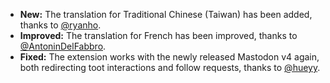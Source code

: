 * **New:** The translation for Traditional Chinese (Taiwan) has been added, thanks to [@ryanho](https://github.com/ryanho).
* **Improved:** The translation for French has been improved, thanks to [@AntoninDelFabbro](https://github.com/AntoninDelFabbro).
* **Fixed:** The extension works with the newly released Mastodon v4 again, both redirecting toot interactions and follow requests, thanks to [@hueyy](https://github.com/hueyy).
